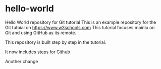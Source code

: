 # hello-world
Hello World repository for Git tutorial
This is an example repository for the Git tutoial on https://www.w3schools.com
This tutorial focuses mainlu on Git and using GitHub as its remote.

This repository is built step by step in the tutorial.

It now includes steps for Github

Another change